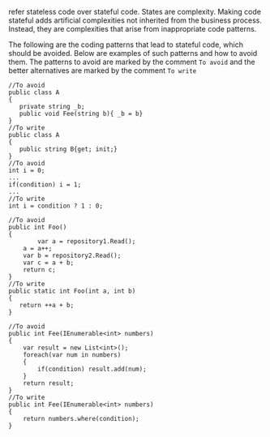refer stateless code over stateful code. States are complexity. Making code stateful adds artificial complexities not inherited from the business process. Instead, they are complexities that arise from inappropriate code patterns.

The following are the coding patterns that lead to stateful code, which should be avoided. Below are examples of such patterns and how to avoid them. The patterns to avoid are marked by the comment `To avoid` and the better alternatives are marked by the comment `To write`

```
//To avoid
public class A 
{
   private string _b;
   public void Fee(string b){ _b = b}
}
//To write
public class A 
{
   public string B{get; init;}
}
//To avoid
int i = 0;
...
if(condition) i = 1;
...
//To write
int i = condition ? 1 : 0;

//To avoid 
public int Foo()
{
		var a = repository1.Read();
    a = a++;
    var b = repository2.Read();
    var c = a + b;
    return c;
}
//To write
public static int Foo(int a, int b)
{
   return ++a + b;
}

//To avoid 
public int Fee(IEnumerable<int> numbers)
{
    var result = new List<int>();
    foreach(var num in numbers)
    {
        if(condition) result.add(num);
    }
    return result;
}
//To write 
public int Fee(IEnumerable<int> numbers)
{
    return numbers.where(condition);
}
```
